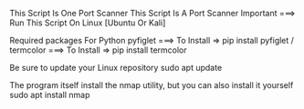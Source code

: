 This Script Is One Port Scanner
This Script Is A Port Scanner
Important ===> Run This Script On Linux [Ubuntu Or Kali]


Required packages For Python
pyfiglet  ===> To Install => pip install pyfiglet /
termcolor ===> To Install => pip install termcolor

Be sure to update your Linux repository
sudo apt update 

The program itself install the nmap utility, but you can also install it yourself
sudo apt install nmap 

